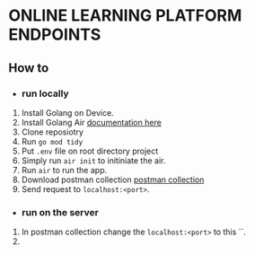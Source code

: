 # ONLINE LEARNING PLATFORM ENDPOINTS

## How to

- ### run locally
1. Install Golang on Device.
2. Install Golang Air [documentation here](https://github.com/cosmtrek/air)
3. Clone reposiotry
4. Run `go mod tidy`
5. Put `.env` file on root directory project
6. Simply run `air init` to initiniate the air.
7. Run `air` to run the app.
8. Download postman collection [postman collection](./docs/Online%20Learning%20Platform.postman_collection.json)
3. Send request to `localhost:<port>`.

- ### run on the server
1. In postman collection change the `localhost:<port>` to this ``. 
2. 
